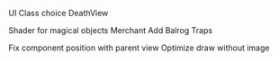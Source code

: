 UI
Class choice
DeathView

Shader for magical objects
Merchant
Add Balrog
Traps  

Fix component position with parent view
Optimize draw without image